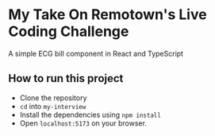 # My Take On Remotown's Live Coding Challenge

A simple ECG bill component in React and TypeScript

## How to run this project

- Clone the repository
- `cd` into `my-interview`
- Install the dependencies using `npm install`
- Open `localhost:5173` on your browser.
